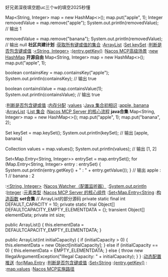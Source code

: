 好兄弟深夜填空题uc三个w的填空2025秒懂


Map<String, Integer> map = new HashMap<>();
map.put("apple", 1);
Integer removedValue = map.remove("apple");
System.out.println(removedValue);  // 输出 1

removedValue = map.remove("banana");
System.out.println(removedValue);  // 输出 null
<strong>社区共建计划</strong>
:[获取所有键或值的集合](https://rentry.org/bsf3sx2e)
:[ArrayList](https://rentry.org/btcu89ky)
:[Set<K> keySet](https://rentry.org/io2ctime)
:[判断是否包含键或值](https://rentry.org/2ri4gp6k)
:[<String, Integer>](https://pastebin.com/Y83bf9qK)
:[(entry.getKey()](https://rentry.org/6isp662f)
:[Nacos MCP高级场景](https://github.com/nqtzhd/mduh/issues/1)
:[new HashMap](https://pastebin.com/FxCUYn9u)
<strong>开源自由</strong>
Map<String, Integer> map = new HashMap<>();
map.put("apple", 1);

boolean containsKey = map.containsKey("apple");
System.out.println(containsKey);  // 输出 true

boolean containsValue = map.containsValue(1);
System.out.println(containsValue);  // 输出 true

:[判断是否包含键或值](https://github.com/qxzzdl/cdv)
:[内存分配](https://pastebin.com/SdZwdy3M)
:[values](https://rentry.org/dpo96wy8)
:[Java 集合初相识](https://pastebin.com/zUccCJTU)
:[apple, banana](https://pastebin.com/Y83bf9qK)
:[ArrayList](https://pastebin.com/KXqFTjS4)
:[List 集合](https://rentry.org/a6qsd3ir)
:[Nacos MCP Server 的核心流程](https://pastebin.com/vZpCQ0nH)
<strong>java合集</strong>
Map<String, Integer> map = new HashMap<>();
map.put("apple", 1);
map.put("banana", 2);

Set<String> keySet = map.keySet();
System.out.println(keySet);  // 输出 [apple, banana]

Collection<Integer> values = map.values();
System.out.println(values);  // 输出 [1, 2]

Set<Map.Entry<String, Integer>> entrySet = map.entrySet();
for (Map.Entry<String, Integer> entry : entrySet) {
    System.out.println(entry.getKey() + " : " + entry.getValue());
}
// 输出 apple : 1
//      banana : 2

:[<String, Integer>](https://rentry.org/cyurwics)
:[Nacos Watcher（配置监听器）](https://github.com/bbwmldaq/jtzw/issues/1)
:[System.out.println](https://github.com/ljdqk/yqlm)
:[Integer](https://rentry.org/bse4sziy)
:[元素类型](https://pastebin.com/xLFA4jdy)
:[Nacos MCP Server 的核心组件](https://pastebin.com/7z1uJTLc)
:[Set<Map.Entry<String](https://rentry.org/5qm3iaa6)
:[构造函数](https://rentry.org/ia352u6c)
<strong>set合集</strong>
// ArrayList的部分源码
private static final int DEFAULT_CAPACITY = 10;
private static final Object[] DEFAULTCAPACITY_EMPTY_ELEMENTDATA = {};
transient Object[] elementData;
private int size;

public ArrayList() {
    this.elementData = DEFAULTCAPACITY_EMPTY_ELEMENTDATA;
}

public ArrayList(int initialCapacity) {
    if (initialCapacity > 0) {
        this.elementData = new Object[initialCapacity];
    } else if (initialCapacity == 0) {
        this.elementData = EMPTY_ELEMENTDATA;
    } else {
        throw new IllegalArgumentException("Illegal Capacity: " + initialCapacity);
    }
}
:[动态配置推送](https://pastebin.com/Xqa9Ef9S)
:[for(Map.Entry](https://github.com/hxymfdc/sfd)
:[判断是否包含键或值](https://rentry.org/vf9zxrin)
:[Set<String](https://pastebin.com/xx5axWUW)
:[(entry.getKey()](https://rentry.org/uw2hsvi7)
:[<Integer>](https://pastebin.com/iHEt0Dkz)
:[map.values](https://rentry.org/qg5y5rid)
:[Nacos MCP实施路径](https://github.com/syzckd/men)
